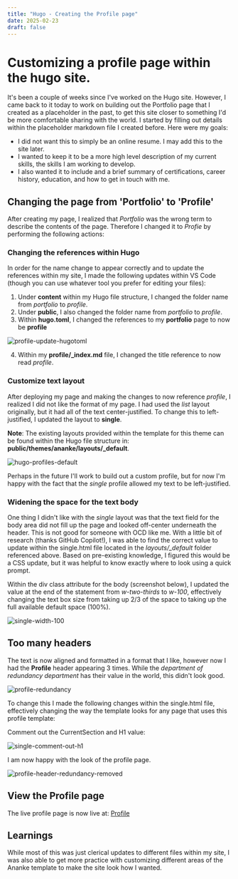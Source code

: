 ```yaml
---
title: "Hugo - Creating the Profile page"
date: 2025-02-23
draft: false
---
```


# Customizing a profile page within the hugo site.

It's been a couple of weeks since I've worked on the Hugo site. However, I came back to it today to work on building out the Portfolio page that I created as a placeholder in the past, to get this site closer to something I'd be more comfortable sharing with the world. I started by filling out details within the placeholder markdown file I created before. Here were my goals:

- I did not want this to simply be an online resume. I may add this to the site later.
- I wanted to keep it to be a more high level description of my current skills, the skills I am working to develop.
- I also wanted it to include and a brief summary of certifications, career history, education, and how to get in touch with me.

## Changing the page from 'Portfolio' to 'Profile'

After creating my page, I realized that *Portfolio* was the wrong term to describe the contents of the page. Therefore I changed it to *Profie* by performing the following actions:

### Changing the references within Hugo

In order for the name change to appear correctly and to update the references within my site, I made the following updates within VS Code (though you can use whatever tool you prefer for editing your files):

1. Under **content** within my Hugo file structure, I changed the folder name from *portfolio* to *profile*.
2. Under **public**, I also changed the folder name from *portfolio* to *profile*.
3. Within **hugo.toml**, I changed the references to my **portfolio** page to now be **profile**

![profile-update-hugotoml](/techblog/images/customize-hugo/profile-update-hugotoml.png)

4. Within my **profile/_index.md** file, I changed the title reference to now read *profile*.

### Customize text layout

After deploying my page and making the changes to now reference *profile*, I realized I did not like the format of my page. I had used the *list* layout originally, but it had all of the text center-justified. To change this to left-justified, I updated the layout to **single**. 

**Note**: The existing layouts provided within the template for this theme can be found within the Hugo file structure in: **public/themes/ananke/layouts/_default**.

![hugo-profiles-default](/techblog/images/customize-hugo/hugo-profiles-default.png)

Perhaps in the future I'll work to build out a custom profile, but for now I'm happy with the fact that the *single* profile allowed my text to be left-justified.

### Widening the space for the text body

One thing I didn't like with the *single* layout was that the text field for the body area did not fill up the page and looked off-center underneath the header. This is not good for someone with OCD like me. With a little bit of research (thanks GitHub Copilot!), I was able to find the correct value to update within the single.html file located in the *layouts/_default* folder referenced above. Based on pre-existing knowledge, I figured this would be a CSS update, but it was helpful to know exactly where to look using a quick prompt.

Within the div class attribute for the body (screenshot below), I updated the value at the end of the statement from *w-two-thirds* to *w-100*, effectively changing the text box size from taking up 2/3 of the space to taking up the full available default space (100%).

![single-width-100](/techblog/images/customize-hugo/single-width-100.png)

## Too many headers

The text is now aligned and formatted in a format that I like, however now I had the **Profile** header appearing 3 times. While the *department of redundancy department* has their value in the world, this didn't look good.

![profile-redundancy](/techblog/images/customize-hugo/profile-redundancy.png)

To change this I made the following changes within the single.html file, effectively changing the way the template looks for any page that uses this profile template:

Comment out the CurrentSection and H1 value:

![single-comment-out-h1](/techblog/images/customize-hugo/single-profile-reduce-headers.png)

I am now happy with the look of the profile page.

![profile-header-redundancy-removed](/techblog/images/customize-hugo/profile-header-redundancy-removed.png)

## View the Profile page

The live profile page is now live at: [Profile](https://marcusjacobson.github.io/techblog/profile/)

## Learnings

While most of this was just clerical updates to different files within my site, I was also able to get more practice with customizing different areas of the Ananke template to make the site look how I wanted.
